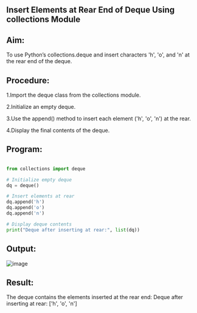 ## Insert Elements at Rear End of Deque Using collections Module

## Aim:
To use Python’s collections.deque and insert characters 'h', 'o', and 'n' at the rear end of the deque.

## Procedure:

1.Import the deque class from the collections module.

2.Initialize an empty deque.

3.Use the append() method to insert each element ('h', 'o', 'n') at the rear.

4.Display the final contents of the deque.

## Program:

```python

from collections import deque

# Initialize empty deque
dq = deque()

# Insert elements at rear
dq.append('h')
dq.append('o')
dq.append('n')

# Display deque contents
print("Deque after inserting at rear:", list(dq))
```
## Output:
![image](https://github.com/user-attachments/assets/9d18c04a-06f6-4892-8c48-2ed782810eff)


## Result:
The deque contains the elements inserted at the rear end:
Deque after inserting at rear: ['h', 'o', 'n']
